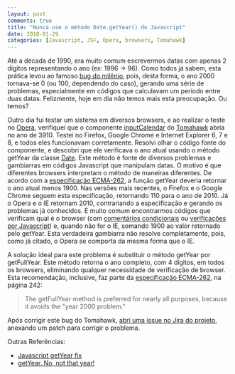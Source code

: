 ```yaml
---
layout: post
comments: true
title: "Nunca use o método Date.getYear() do Javascript"
date: 2010-01-29
categories: [Javascript, JSF, Opera, browsers, Tomahawk]
---
```

Até a década de 1990, era muito comum escrevermos datas com apenas 2 dígitos representando o ano (ex: 1996 -> 96). Como todos já sabem, esta prática levou ao famoso [bug do milênio](http://pt.wikipedia.org/wiki/Problema_do_ano_2000), pois, desta forma, o ano 2000 tornava-se 0 (ou 100, dependendo do caso), gerando uma série de problemas, especialmente em códigos que calculavam um período entre duas datas. Felizmente, hoje em dia não temos mais esta preocupação. Ou temos?

Outro dia fui testar um sistema em diversos browsers, e ao realizar o teste no [Opera](http://www.opera.com/), verifiquei que o componente [inputCalendar](http://myfaces.apache.org/tomahawk-project/tomahawk12/tagdoc/t_inputCalendar.html) do [Tomahawk](http://myfaces.apache.org/tomahawk/) abria no ano de 3910. Testei no Firefox, Google Chrome e Internet Explorer 6, 7 e 8, e todos eles funcionavam corretamente. Resolvi olhar o código fonte do componente, e descobri que ele verificava o ano atual usando o método getYear da classe [Date](http://www.w3schools.com/jsref/jsref_obj_date.asp). Este método é fonte de diversos problemas e gambiarras em códigos Javascript que manipulam datas. O motivo é que diferentes browsers interpretam o método de maneiras diferentes. De acordo com a [especificação ECMA-262](http://www.ecma-international.org/publications/files/ECMA-ST/ECMA-262.pdf), a função getYear deveria retornar o ano atual menos 1900. Nas versões mais recentes, o Firefox e o Google Chrome seguem esta especificação, retornando 110 para o ano de 2010. Já o Opera e o IE retornam 2010, contrariando a especificação e gerando os problemas já conhecidos. É muito comum encontrarmos códigos que verificam qual é o browser (com [comentários condicionais](http://www.quirksmode.org/css/condcom.html) ou [verificações por Javascript](http://www.dynamicdrive.com/forums/showthread.php?t=1057)) e, quando não for o IE, somando 1900 ao valor retornado pelo getYear. Esta verdadeira gambiarra não resolve completamente, pois, como já citado, o Opera se comporta da mesma forma que o IE.

A solução ideal para este problema é substituir o método getYear por getFullYear. Este método retorna o ano completo, com 4 dígitos, em todos os browsers, eliminando qualquer necessidade de verificação de browser. Esta recomendação, inclusive, faz parte da [especificação ECMA-262](http://www.ecma-international.org/publications/files/ECMA-ST/ECMA-262.pdf), na página 242:

> The getFullYear method is preferred for nearly all purposes, because it avoids the "year 2000 problem."

Após corrigir este bug do Tomahawk, [abri uma issue no Jira do projeto](http://issues.apache.org/jira/browse/TOMAHAWK-1480), anexando um patch para corrigir o problema.

Outras Referências:

- [Javascript getYear fix](http://www.electrictoolbox.com/javascript-getyear-fix/)
- [getYear. No, not that year!](http://my.opera.com/hallvors/blog/show.dml/738966)
